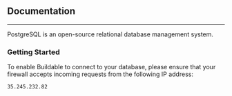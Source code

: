 ## Documentation
----

PostgreSQL is an open-source relational database management system.

### Getting Started

To enable Buildable to connect to your database, please ensure that your firewall accepts incoming requests from the following IP address:

`35.245.232.82`
